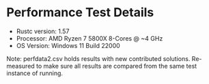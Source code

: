 # Performance Test Details
* Rustc version: 1.57
* Processor: AMD Ryzen 7 5800X 8-Cores @ ~4 GHz
* OS Version: Windows 11 Build 22000

Note: perfdata2.csv holds results with new contributed solutions. Re-measured
to make sure all results are compared from the same test instance of running.
